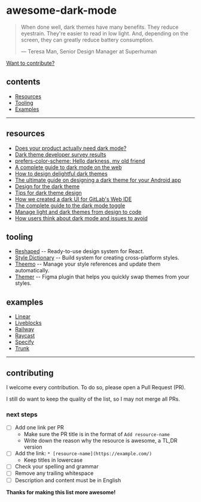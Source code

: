 # awesome-dark-mode

> When done well, dark themes have many benefits. 
> They reduce eyestrain. They're easier to read in low light. And, depending on the screen, they can greatly reduce battery consumption.
>
> — Teresa Man, Senior Design Manager at Superhuman

[Want to contribute?
](https://github.com/fmerian/dark-mode/blob/main/README.md#contributing)

## contents
* [Resources](#resources)
* [Tooling](#tooling)
* [Examples](#examples)

---

## resources
* [Does your product actually need dark mode?](https://www.commandbar.com/blog/dark-mode-considerations)
* [Dark theme developer survey results](https://medium.com/dev-channel/let-there-be-darkness-maybe-9facd9c3023d)
* [prefers-color-scheme: Hello darkness, my old friend](https://web.dev/prefers-color-scheme/)
* [A complete guide to dark mode on the web](https://css-tricks.com/a-complete-guide-to-dark-mode-on-the-web/)
* [How to design delightful dark themes](https://blog.superhuman.com/how-to-design-delightful-dark-themes-7b3da644ff1f)
* [The ultimate guide on designing a dark theme for your Android app](https://blog.prototypr.io/how-to-design-a-dark-theme-for-your-android-app-3daeb264637)
* [Design for the dark theme](https://medium.com/snapp-mobile/design-for-the-dark-theme-9a2185bbb1d5)
* [Tips for dark theme design](https://uxplanet.org/8-tips-for-dark-theme-design-8dfc2f8f7ab6)
* [How we created a dark UI for GitLab's Web IDE](https://about.gitlab.com/blog/2020/05/20/creating-a-dark-ui-for-gitlabs-web-ide/)
* [The complete guide to the dark mode toggle](https://ryanfeigenbaum.com/dark-mode/)
* [Manage light and dark themes from design to code](https://specifyapp.com/guides/design-data-platforms-101/08-use-cases#managing-multiple-color-themes)
* [How users think about dark mode and issues to avoid](https://www.nngroup.com/articles/dark-mode-users-issues/)

## tooling
* [Reshaped](https://reshaped.so/) -- Ready-to-use design system for React.
* [Style Dictionary](https://github.com/amzn/style-dictionary) -- Build system for creating cross-platform styles.
* [Theemo](https://github.com/theemo-tokens/theemo) -- Manage your style references and update them automatically.
* [Themer](https://www.figma.com/community/plugin/731176732337510831/Themer) -- Figma plugin that helps you quickly swap themes from your styles.

## examples
* [Linear](https://linear.app/)
* [Liveblocks](https://liveblocks.io/)
* [Railway](https://railway.app/)
* [Raycast](https://raycast.com/)
* [Specify](https://specifyapp.com/)
* [Trunk](https://trunk.io/)

---

## contributing

I welcome every contribution. To do so, please open a Pull Request (PR). 

I still do want to keep the quality of the list, so I may not merge all PRs.

### next steps

* [ ] Add one link per PR
  * Make sure the PR title is in the format of `Add resource-name`
  * Write down the reason why the resource is awesome, a TL,DR version
* [ ] Add the link: `* [resource-name](https://example.com/)`
  * Keep titles in lowercase
* [ ] Check your spelling and grammar
* [ ] Remove any trailing whitespace
* [ ] Description and content must be in English

**Thanks for making this list more awesome!**
